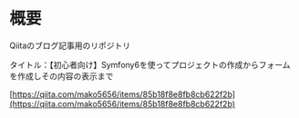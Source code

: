 # 概要

Qiitaのブログ記事用のリポジトリ

タイトル：【初心者向け】Symfony6を使ってプロジェクトの作成からフォームを作成しその内容の表示まで

[https://qiita.com/mako5656/items/85b18f8e8fb8cb622f2b](https://qiita.com/mako5656/items/85b18f8e8fb8cb622f2b)
